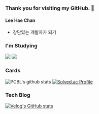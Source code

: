 ### Thank you for visiting my GitHub. 👋
#### Lee Hae Chan
* 강단있는 개발자가 되기

### I'm Studying
<div>
<img src="https://img.shields.io/badge/Kotlin-B125EA?style=flat-square&logo=kotlin&logoColor=white"/>
<img src="https://img.shields.io/badge/Android-3DDC84?style=flat-square&logo=android&logoColor=white"/>
</div>
  
<!-- <div>
<img src="https://img.shields.io/badge/React-61DAFB?style=flat-square&logo=React&logoColor=white"/>
<img src="https://img.shields.io/badge/HTML5-E24462?style=flat-square&logo=html5&logoColor=white"/>
<img src="https://img.shields.io/badge/JavaScript-7F52FF?style=flat-square&logo=JavaScript&logoColor=white"/>
</div> -->

### Cards
![PCBL's github stats](https://github-readme-stats.vercel.app/api?username=dlgocks1&show_icons=true&theme=tokyonight)
[![Solved.ac Profile](http://mazassumnida.wtf/api/v2/generate_badge?boj=cksgodl)](https://solved.ac/cksgodl/)


### Tech Blog
[![Velog's GitHub stats](https://velog-readme-stats.vercel.app/api?name=cksgodl&color=dark)](https://velog.io/@cksgodl)


<!-- ### Thanks for 
![Snake animation](https://github.com/dlgocks1/dlgocks1/blob/output/github-contribution-grid-snake.svg) -->
